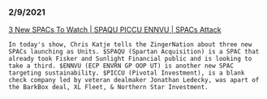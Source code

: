 


### 2/9/2021
[3 New SPACs To Watch | SPAQU PICCU ENNVU | SPACs Attack](https://www.youtube.com/watch?v=cCAtyEyaqTA)
```
In today's show, Chris Katje tells the ZingerNation about three new SPACs launching as Units. $SPAQU (Spartan Acquisition) is a SPAC that already took Fisker and Sunlight Financial public and is looking to take a third. $ENNVU (ECP ENVRN GP OOP UT) is another new SPAC targeting sustainability. $PICCU (Pivotal Investment), is a blank check company led by veteran dealmaker Jonathan Ledecky, was apart of the BarkBox deal, XL Fleet, & Northern Star Investment.
```
